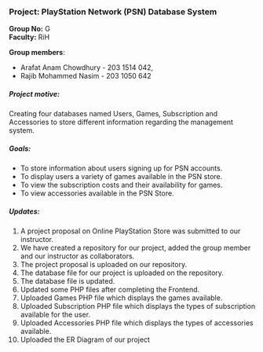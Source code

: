 ### Project: PlayStation Network (PSN) Database System     
**Group No:** G     
**Faculty:** RiH

**Group members**: 
- Arafat Anam Chowdhury - 203 1514 042, 
- Rajib Mohammed Nasim - 203 1050 642
    
##### Project motive: 
Creating four databases named Users, Games, Subscription and Accessories to store different information regarding the management system.
    
##### Goals: 
- To store information about users signing up for PSN accounts.
- To display users a variety of games available in the PSN store.
- To view the subscription costs and their availability for games. 
- To view accessories available in the PSN Store.
    

##### Updates: 
1. A project proposal on Online PlayStation Store was submitted to our instructor.
2. We have created a repository for our project, added the group member and our instructor as 
   collaborators.
3. The project proposal is uploaded on our repository.
4. The database file for our project is uploaded on the repository. 
5. The database file is updated. 
6. Updated some PHP files after completing the Frontend. 
7. Uploaded Games PHP file which displays the games available.
8. Uploaded Subscription PHP file which displays the types of subscription available for the user.
9. Uploaded Accessories PHP file which displays the types of accessories available.
10. Uploaded the ER Diagram of our project 
 